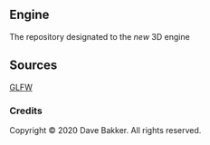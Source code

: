 ## Engine
The repository designated to the *new* 3D engine

## Sources
[GLFW](https://www.glfw.org/)

### Credits
Copyright © 2020 Dave Bakker. All rights reserved.
